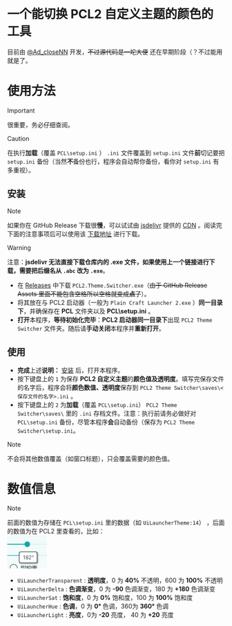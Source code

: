 # 一个能切换 PCL2 自定义主题的颜色的工具
目前由 [@Ad_closeNN](https://github.com/Ad-closeNN) 开发，~~不过源代码是一坨大便~~ 还在早期阶段（？不过能用就是了。

# 使用方法
> [!IMPORTANT]
> 很重要，务必仔细查阅。

> [!CAUTION]
> 在执行**加载**（覆盖 `PCL\setup.ini` ） `.ini` 文件覆盖到 `setup.ini` 文件**前**切记要把 `setup.ini` 备份（当然**不**备份也行，程序会自动帮你备份，看你对 `setup.ini` 有多重视）。
## 安装
> [!NOTE]
> 如果你在 GitHub Release 下载很**慢**，可以试试由 [jsdelivr](https://www.jsdelivr.com) 提供的 [CDN](https://baike.baidu.com/item/%E5%86%85%E5%AE%B9%E5%88%86%E5%8F%91%E7%BD%91%E7%BB%9C/4034265) 。阅读完下面的注意事项后可以使用该 [下载地址](https://cdn.jsdelivr.net/gh/PCL-Community/PCL2-Theme-Switcher/PCL2%20Theme%20Switcher.abc) 进行下载。

> [!WARNING]
> 注意：**jsdelivr 无法直接下载仓库内的 .exe 文件，如果使用上一个链接进行下载，需要把后缀名从 `.abc` 改为 `.exe`**。

- 在 [Releases](https://github.com/PCL-Community/PCL2-Theme-Switcher/releases) 中下载 `PCL2.Theme.Switcher.exe`（~~由于 GitHub Release Assets 里面不能包含空格所以空格就变成**点**了~~）。
- 将其放在与 PCL2 启动器（一般为 `Plain Craft Launcher 2.exe` ）**同一目录下**，并确保存在 **PCL** 文件夹以及 **PCL\setup.ini** 。
- **打开**本程序，**等待初始化完毕**：**PCL2 启动器同一目录下**出现 `PCL2 Theme Switcher` 文件夹。随后请**手动关闭**本程序并**重新打开**。

## 使用
- **完成**上述**说明：** [安装](#安装) 后，打开本程序。
- 按下键盘上的 `1` 为保存 **PCL2 自定义主题**的**颜色值及透明度**。填写完保存文件的名字后，程序会将**颜色数值、透明度**保存到 `PCL2 Theme Switcher\saves\<保存文件的名字>.ini` 。
- 按下键盘上的 `2` 为**加载**（覆盖 `PCL\setup.ini`） `PCL2 Theme Switcher\saves\` 里的 `.ini` 存档文件。注意：执行前请务必做好对 `PCL\setup.ini` 备份，尽管本程序**会**自动备份（保存为 `PCL2 Theme Switcher\setup.ini`。

> [!NOTE]
> 不会将其他数值覆盖（如窗口标题），只会覆盖需要的颜色值。

# 数值信息
> [!NOTE]
> 前面的数值为存储在 `PCL\setup.ini` 里的数据（如 `UiLauncherTheme:14`） ，后面的数值为在 PCL2 里查看的，比如：  
![1725765206387.png](https://raw.githubusercontent.com/Ad-closeNN/CD/main/PCL_Theme_Color_Tip.png)
- `UiLauncherTransparent` : **透明度**，0 为 **40%** 不透明，600 为 **100%** 不透明
- `UiLauncherDelta` : **色调渐变**，0 为 **-90** 色调渐变，180 为 **+180** 色调渐变
- `UiLauncherSat` : **饱和度**，0 为 **0%** 饱和度，100 为 **100%** 饱和度
- `UiLauncherHue` : **色调**，0 为 **0°** 色调，360为 **360°** 色调
- `UiLauncherLight` : **亮度**，0为 **-20** 亮度， 40 为 **+20** 亮度

